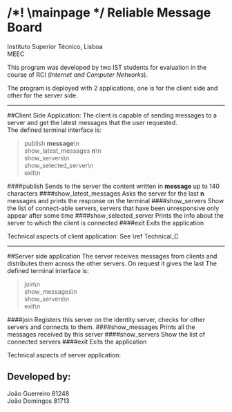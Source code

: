 /*! \mainpage */
Reliable Message Board
======================
Instituto Superior Técnico, Lisboa  
MEEC

This program was developed by two IST students for evaluation
in the course of RCI (*Internet and Computer Networks*).

The program is deployed with 2 applications, one is for the client side and other for the server side.
______________________________________________________________________________
##Client Side Application:
The client is capable of sending messages to a server and get the latest messages that the user requested.  
The defined terminal interface is:  
> publish __message__\n  
> show\_latest\_messages __n__\n  
> show\_servers\n  
> show\_selected\_server\n  
> exit\n

####publish
Sends to the server the content written in __message__ up to 140 characters
####show\_latest\_messages
Asks the server for the last __n__ messages and prints the response on the terminal
####show\_servers
Show the list of connect-able servers, servers that have been unresponsive only appear after some time
####show\_selected_server
Prints the info about the server to which the client is connected
####exit
Exits the application

Technical aspects of client application: See \ref Technical_C
_________________________________________________________________________
##Server side application
The server receives messages from clients and distributes them across the other servers. On request it gives the last
The defined terminal interface is:  
> join\n  
> show\_messages\n  
> show\_servers\n  
> exit\n

####join
Registers this server on the identity server, checks for other servers and connects to them.
####show\_messages
Prints all the messages received by this server
####show\_servers
Show the list of connected servers
####exit
Exits the application

Technical aspects of server application:

Developed by:
----------------------
João Guerreiro 81248  
João Domingos 81713